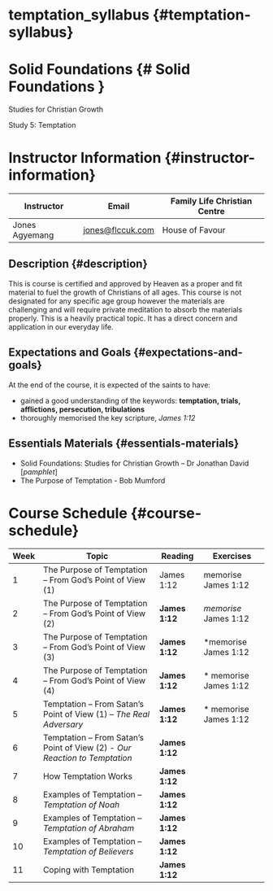 # temptation_syllabus {#temptation-syllabus}

# Solid Foundations {# Solid Foundations }

Studies for Christian Growth

Study 5: Temptation

# Instructor Information {#instructor-information}

| Instructor | Email | Family Life Christian Centre |
| -| - | - |
| Jones Agyemang | jones@flccuk.com | House of Favour |

## Description {#description}

This is course is certified and approved by Heaven as a proper and fit material to fuel the growth of Christians of all ages. This course is not designated for any specific age group however the materials are challenging and will require private meditation to absorb the materials properly. This is a heavily practical topic. It has a direct concern and application in our everyday life.

## Expectations and Goals {#expectations-and-goals}
At the end of the course, it is expected of the saints to have:

*   gained a good understanding of the keywords: **temptation, trials, afflictions, persecution, tribulations**
*   thoroughly memorised the key scripture, _James 1:12_

## Essentials Materials {#essentials-materials}

- Solid Foundations: Studies for Christian Growth – Dr Jonathan David [_pamphlet_]
- The Purpose of Temptation - Bob Mumford

# Course Schedule {#course-schedule}

| Week | Topic | Reading | Exercises |
| ---  | ---   | ---     | ---       |
| 1 | The Purpose of Temptation – From God’s Point of View (1) | James 1:12 | memorise James 1:12|
| 2 | The Purpose of Temptation – From God’s Point of View (2) | **James 1:12** | *memorise* James 1:12|
| 3 | The Purpose of Temptation – From God’s Point of View (3) | **James 1:12** | *memorise James 1:12|
| 4 | The Purpose of Temptation – From God’s Point of View (4) | **James 1:12** | *   memorise James 1:12|
| 5 | Temptation – From Satan’s Point of View (1) – _The Real Adversary_ | **James 1:12** |*   memorise James 1:12|
| 6 | Temptation – From Satan’s Point of View (2) - _Our Reaction to Temptation_ | **James 1:12** |  |
| 7 | How Temptation Works | **James 1:12** |  |
| 8 | Examples of Temptation – _Temptation of Noah_ | **James 1:12** |  |
| 9 | Examples of Temptation – _Temptation of Abraham_ | **James 1:12** |  |
| 10 | Examples of Temptation – _Temptation of Believers_ | **James 1:12** |  |
| 11 | Coping with Temptation | **James 1:12** |  |